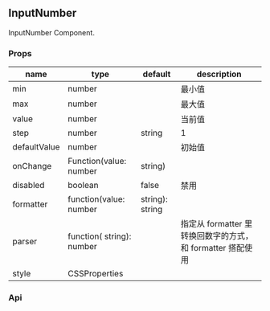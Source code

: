 ## InputNumber

InputNumber Component.

### Props
|name|type|default|description|
|---|---|---|---|
|min|number||最小值|
|max|number||最大值|
|value|number||当前值|
|step|number|string|1|每次改变步数，可以为小数|
|defaultValue|number||初始值|
|onChange|Function(value: number | string)||变化回调|
|disabled|boolean|false|禁用|
|formatter|function(value: number | string): string||指定输入框展示值的格式|
|parser|function( string): number||指定从 formatter 里转换回数字的方式，和 formatter 搭配使用|
|style|CSSProperties|||

### Api